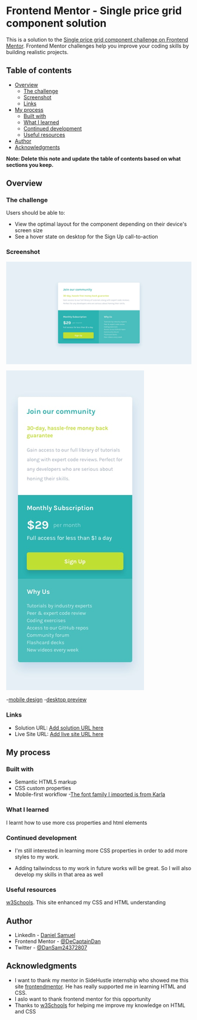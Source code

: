 # Frontend Mentor - Single price grid component solution

This is a solution to the [Single price grid component challenge on Frontend Mentor](https://www.frontendmentor.io/challenges/single-price-grid-component-5ce41129d0ff452fec5abbbc). Frontend Mentor challenges help you improve your coding skills by building realistic projects. 

## Table of contents

- [Overview](#overview)
  - [The challenge](#the-challenge)
  - [Screenshot](#screenshot)
  - [Links](#links)
- [My process](#my-process)
  - [Built with](#built-with)
  - [What I learned](#what-i-learned)
  - [Continued development](#continued-development)
  - [Useful resources](#useful-resources)
- [Author](#author)
- [Acknowledgments](#acknowledgments)

**Note: Delete this note and update the table of contents based on what sections you keep.**

## Overview

### The challenge

Users should be able to:

- View the optimal layout for the component depending on their device's screen size
- See a hover state on desktop for the Sign Up call-to-action

### Screenshot

![Design-desktop-preview from frontend mentor](./design/desktop-design.jpg)

![Design-mobile-preview from frontend mentor](./design/mobile-design.jpg)

-[mobile design](./screenshots/mobile-view.png)
-[desktop preview](./screenshots/desktop-view.png)

### Links

- Solution URL: [Add solution URL here](https://your-solution-url.com)
- Live Site URL: [Add live site URL here](https://your-live-site-url.com)

## My process

### Built with

- Semantic HTML5 markup
- CSS custom properties
- Mobile-first workflow
-[The font family I imported is from Karla](https://fonts.google.com/specimen/Karla)

### What I learned
I learnt how to use more css properties and html elements

### Continued development

- I'm still interested in learning more CSS properties in order to add more styles to my work.

- Adding tailwindcss to my work in future works will be great. So I will also develop my skills in that area as well

### Useful resources

[w3Schools](https://my-learning.w3schools.com/). This site enhanced my CSS and HTML understanding

## Author

- LinkedIn - [Daniel Samuel](https://www.linkedin.com/in/daniel-samuel-73190017b/)
- Frontend Mentor - [@DeCaptainDan](https://www.frontendmentor.io/profile/DeCaptainDan)
- Twitter - [@DanSam24372807](https://www.twitter.com/@DanSam24372807)


## Acknowledgments

- I want to thank my mentor in SideHustle internship who showed me this site [frontendmentor](https://www.frontendmentor.io). He has really supported me in learning HTML and CSS.
- I aslo want to thank frontend mentor for this opportunity
- Thanks to [w3Schools](https://my-learning.w3schools.com/) for helping me improve my knowledge on HTML and CSS
